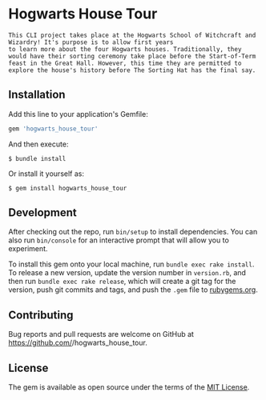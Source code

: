 # Hogwarts House Tour

    This CLI project takes place at the Hogwarts School of Witchcraft and Wizardry! It's purpose is to allow first years 
    to learn more about the four Hogwarts houses. Traditionally, they would have their sorting ceremony take place before the Start-of-Term feast in the Great Hall. However, this time they are permitted to explore the house's history before The Sorting Hat has the final say. 


## Installation

Add this line to your application's Gemfile:

```ruby
gem 'hogwarts_house_tour'
```

And then execute:

    $ bundle install

Or install it yourself as:

    $ gem install hogwarts_house_tour


## Development

After checking out the repo, run `bin/setup` to install dependencies. You can also run `bin/console` for an interactive prompt that will allow you to experiment.

To install this gem onto your local machine, run `bundle exec rake install`. To release a new version, update the version number in `version.rb`, and then run `bundle exec rake release`, which will create a git tag for the version, push git commits and tags, and push the `.gem` file to [rubygems.org](https://rubygems.org).

## Contributing

Bug reports and pull requests are welcome on GitHub at https://github.com/<github username>/hogwarts_house_tour.


## License

The gem is available as open source under the terms of the [MIT License](https://opensource.org/licenses/MIT).
